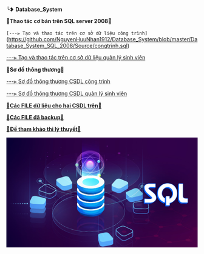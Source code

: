 ╰❥ **Database_System**

💎**Thao tác cơ bản trên SQL server 2008**💎

`[---⫸ Tạo và thao tác trên cơ sở dữ liệu công trình]`(https://github.com/NguyenHuuNhan1912/Database_System/blob/master/Database_System_SQL_2008/Source/congtrinh.sql)

[---⫸ Tạo và thao tác trên cơ sở dữ liệu quản lý sinh viên](https://github.com/NguyenHuuNhan1912/Database_System/blob/master/Database_System_SQL_2008/Source/qlsv.sql)

💎**Sơ đồ thông thương**💎

[---⫸ Sơ đồ thông thương CSDL công trình](https://github.com/NguyenHuuNhan1912/Database_System/blob/master/Database_System_SQL_2008/Picture_Diagram/Picture_Diagram_congtrinh.png)

[---⫸ Sơ đồ thông thương CSDL quản lý sinh viên](https://github.com/NguyenHuuNhan1912/Database_System/blob/master/Database_System_SQL_2008/Picture_Diagram/Picture_Diagram_qlsv.png)

[💎**Các FILE dữ liệu cho hai CSDL trên💎**](https://github.com/NguyenHuuNhan1912/Database_System/tree/master/Database_System_SQL_2008/File_Data)

[**💎Các FILE đã backup💎**](https://github.com/NguyenHuuNhan1912/Database_System/tree/master/Database_System_SQL_2008/File_Backup)

[**💎Đề tham khảo thi lý thuyết💎**](https://github.com/NguyenHuuNhan1912/Database_System/tree/master/Database_System_SQL_2008/De_Thi_Ly_Thuyet)

![alt tag](https://github.com/NguyenHuuNhan1912/NguyenHuuNhan1912/blob/main/i17.jpg)
